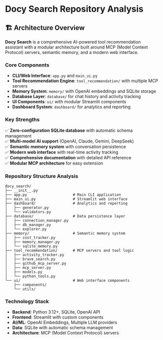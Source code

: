 # Docy Search Repository Analysis

## 🏗️ **Architecture Overview**

**Docy Search** is a comprehensive AI-powered tool recommendation assistant with a modular architecture built around MCP (Model Context Protocol) servers, semantic memory, and a modern web interface.

### Core Components

- **CLI/Web Interface**: `app.py` and `main_ui.py`
- **Tool Recommendation Engine**: `tool_recommendation/` with multiple MCP servers
- **Memory System**: `memory/` with OpenAI embeddings and SQLite storage
- **Database Layer**: `database/` for chat history and activity tracking
- **UI Components**: `ui/` with modular Streamlit components
- **Dashboard System**: `dashboard/` for analytics and reporting

### Key Strengths

✅ **Zero-configuration SQLite database** with automatic schema management  
✅ **Multi-model AI support** (OpenAI, Claude, Gemini, DeepSeek)  
✅ **Semantic memory system** with conversation persistence  
✅ **Modern web interface** with real-time activity tracking  
✅ **Comprehensive documentation** with detailed API reference  
✅ **Modular MCP architecture** for easy extension  

### Repository Structure Analysis

```text
docy_search/
├── __init__.py
├── app.py                     # Main CLI application
├── main_ui.py                 # Streamlit web interface
├── dashboard/                 # Analytics and reporting
│   ├── generator.py
│   └── validators.py
├── database/                  # Data persistence layer
│   ├── connection_manager.py
│   ├── db_manager.py
│   └── explorer.py
├── memory/                    # Semantic memory system
│   ├── cost_tracker.py
│   ├── memory_manager.py
│   └── sqlite_memory.py
├── tool_recommendation/       # MCP servers and tool logic
│   ├── activity_tracker.py
│   ├── brave_search.py
│   ├── github_mcp_server.py
│   ├── mcp_server.py
│   ├── models.py
│   └── python_tools.py
└── ui/                        # Web interface components
    ├── components/
    └── utils/
```

### Technology Stack

- **Backend**: Python 3.12+, SQLite, OpenAI API
- **Frontend**: Streamlit with custom components
- **AI/ML**: OpenAI Embeddings, Multiple LLM providers
- **Data**: SQLite with automatic schema management
- **Architecture**: MCP (Model Context Protocol) servers
